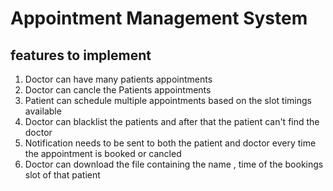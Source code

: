 # Appointment Management System

## features to implement

1. Doctor can have many patients appointments
2. Doctor can cancle the Patients appointments
3. Patient can schedule multiple appointments based on the slot timings available
4. Doctor can blacklist the patients and after that the patient can't find the doctor
5. Notification needs to be sent to both the patient and doctor every time the appointment is booked or cancled
6. Doctor can download the file containing the name , time of the bookings slot of that patient
